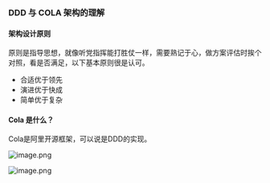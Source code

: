 ### DDD 与 COLA 架构的理解

#### 架构设计原则

原则是指导思想，就像听党指挥能打胜仗一样，需要熟记于心，做方案评估时挨个对照，看是否满足，以下基本原则很是认可。

- 合适优于领先
- 演进优于快成
- 简单优于复杂

#### Cola 是什么？

Cola是阿里开源框架，可以说是DDD的实现。

![image.png](https://p9-juejin.byteimg.com/tos-cn-i-k3u1fbpfcp/21a874e232e54784915bfb69235d9e86~tplv-k3u1fbpfcp-zoom-in-crop-mark:4536:0:0:0.awebp?)

![image.png](https://p3-juejin.byteimg.com/tos-cn-i-k3u1fbpfcp/5e841aed1981494293791ffa72385a59~tplv-k3u1fbpfcp-zoom-in-crop-mark:4536:0:0:0.awebp?)